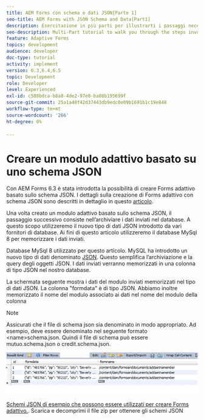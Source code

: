 ```yaml
---
title: AEM Forms con schema e dati JSON[Parte 1]
seo-title: AEM Forms with JSON Schema and Data[Part1]
description: Esercitazione in più parti per illustrarti i passaggi necessari per creare un modulo adattivo con schema JSON e per eseguire query sui dati inviati.
seo-description: Multi-Part tutorial to walk you through the steps involved in creating Adaptive Form with JSON schema and querying the submitted data.
feature: Adaptive Forms
topics: development
audience: developer
doc-type: tutorial
activity: implement
version: 6.3,6.4,6.5
topic: Development
role: Developer
level: Experienced
exl-id: c588bdca-b8a8-4de2-97e0-ba08b195699f
source-git-commit: 25a1a40f42d37443db9edc0e09b1691b1c19e848
workflow-type: tm+mt
source-wordcount: '266'
ht-degree: 0%

---
```


# Creare un modulo adattivo basato su uno schema JSON


Con AEM Forms 6.3 è stata introdotta la possibilità di creare Forms adattivo basato sullo schema JSON. I dettagli sulla creazione di Forms adattivo con schema JSON sono descritti in dettaglio in questo [articolo](https://experienceleague.adobe.com/docs/experience-manager-65/forms/adaptive-forms-advanced-authoring/adaptive-form-json-schema-form-model.html).

Una volta creato un modulo adattivo basato sullo schema JSON, il passaggio successivo consiste nell’archiviare i dati inviati nel database. A questo scopo utilizzeremo il nuovo tipo di dati JSON introdotto da vari fornitori di database. Ai fini di questo articolo utilizzeremo il database MySql 8 per memorizzare i dati inviati.

Database MySql 8 utilizzato per questo articolo. MySQL ha introdotto un nuovo tipo di dati denominato [JSON](https://dev.mysql.com/doc/refman/8.0/en/json.html). Questo semplifica l’archiviazione e la query degli oggetti JSON. I dati inviati verranno memorizzati in una colonna di tipo JSON nel nostro database.

La schermata seguente mostra i dati del modulo inviati memorizzati nel tipo di dati JSON. La colonna &quot;formdata&quot; è di tipo JSON. Abbiamo inoltre memorizzato il nome del modulo associato ai dati nel nome del modulo della colonna

>[!NOTE]
>
>Assicurati che il file di schema json sia denominato in modo appropriato. Ad esempio, deve essere denominato nel seguente formato &lt;name>schema.json. Quindi il file di schema può essere mutuo.schema.json o credit.schema.json.


![datastore](assets/datastored.gif)


[Schemi JSON di esempio che possono essere utilizzati per creare Forms adattivo.](assets/samplejsonschemas.zip). Scarica e decomprimi il file zip per ottenere gli schemi JSON

